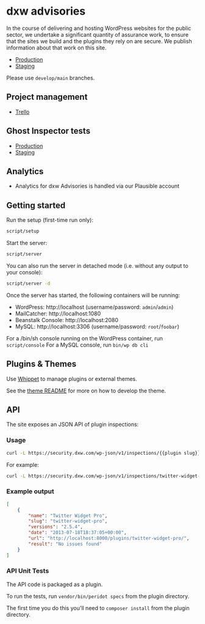 # dxw advisories

In the course of delivering and hosting WordPress websites for the public sector, we undertake a significant quantity of assurance work, to ensure that the sites we build and the plugins they rely on are secure.
We publish information about that work on this site.

* [Production](https://security.dxw.com)
* [Staging](https://advisories.staging.dxw-govpress.dalmatian.dxw.net)

Please use `develop/main` branches.

## Project management
- [Trello](https://trello.com/b/Yl4BLYGS/security-dxw-com)


## Ghost Inspector tests

- [Production](https://app.ghostinspector.com/suites/62504446fe7446ec5add4df6)
- [Staging](https://app.ghostinspector.com/suites/623b40d4f29837f4fb8fd15e)

## Analytics

- Analytics for dxw Advisories is handled via our Plausible account

## Getting started

Run the setup (first-time run only):

```bash
script/setup
```

Start the server:

```bash
script/server
```

You can also run the server in detached mode (i.e. without any output to your console):

```bash
script/server -d
```

Once the server has started, the following containers will be running:

* WordPress: http://localhost (username/password: `admin`/`admin`)
* MailCatcher: http://localhost:1080
* Beanstalk Console: http://localhost:2080
* MySQL: http://localhost:3306 (username/password: `root`/`foobar`)

For a /bin/sh console running on the WordPress container, run `script/console`
For a MySQL console, run `bin/wp db cli`

## Plugins & Themes

Use [Whippet](https://github.com/dxw/whippet) to manage plugins or external themes.

See the [theme README](wp-content/themes/dxw-security-2017/README.md) for more on how to develop the theme.

## API

The site exposes an JSON API of plugin inspections:

### Usage

```bash
curl -L https://security.dxw.com/wp-json/v1/inspections/{{plugin slug}}
```

For example:

```bash
curl -L https://security.dxw.com/wp-json/v1/inspections/twitter-widget-pro
```

### Example output

```json
[
	{
		"name": "Twitter Widget Pro",
		"slug": "twitter-widget-pro",
		"versions": "2.5.4",
		"date": "2013-07-18T18:37:05+00:00",
		"url": "http://localhost:8000/plugins/twitter-widget-pro/",
		"result": "No issues found"
	}
]
```
### API Unit Tests

The API code is packaged as a plugin.

To run the tests, run `vendor/bin/peridot specs` from the plugin directory.

The first time you do this you'll need to `composer install` from the plugin
directory.
